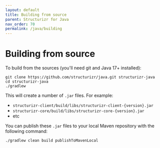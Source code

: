 ```yaml
---
layout: default
title: Building from source
parent: Structurizr for Java
nav_order: 70
permalink: /java/building
---
```


# Building from source

To build from the sources (you'll need git and Java 17+ installed):

```
git clone https://github.com/structurizr/java.git structurizr-java
cd structurizr-java
./gradlew
```

This will create a number of `.jar` files. For example:

- `structurizr-client/build/libs/structurizr-client-{version}.jar`
- `structurizr-core/build/libs/structurizr-core-{version}.jar`
- etc

You can publish these `.jar` files to your local Maven repository with the following command:

```
./gradlew clean build publishToMavenLocal
```
